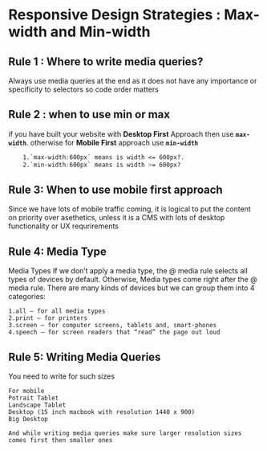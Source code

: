 # Responsive Design Strategies : Max-width and Min-width

## Rule 1 : Where to write media queries?
Always use media queries at the end as it does not have any importance or specificity to selectors so code order matters

## Rule 2 : when to use min or max
if you have built your website with **Desktop First** Approach then use **`max-width`**. otherwise for **Mobile First** approach use **`min-width`**  
```scss
    1.`max-width:600px` means is width <= 600px?.
    2.`min-width:600px` means is width >= 600px?
```

## Rule 3: When to use mobile first approach
Since we have lots of mobile traffic coming, it is logical to put the content on priority over asethetics, unless it is a CMS with lots of desktop functionality or UX requrirements

## Rule 4:  Media Type
Media Types
If we don’t apply a media type, the @ media rule selects all types of devices by default. Otherwise, Media types come right after the @ media rule. There are many kinds of devices but we can group them into 4 categories:

    1.all — for all media types
    2.print — for printers
    3.screen — for computer screens, tablets and, smart-phones
    4.speech — for screen readers that “read” the page out loud

## Rule 5:  Writing Media Queries
    
You need to write for such sizes

    For mobile
    Potrait Tablet
    Landscape Tablet
    Desktop (15 inch macbook with resolution 1440 x 900)
    Big Desktop

    And while writing media queries make sure larger resolution sizes comes first then smaller ones 